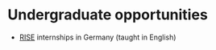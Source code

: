 # Undergraduate opportunities

- [RISE](https://www.daad.de/rise/en/rise-germany/) internships in Germany (taught in English)

